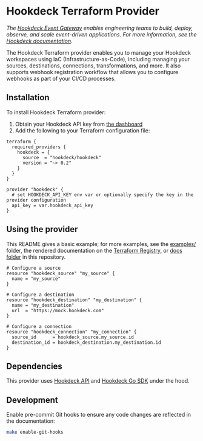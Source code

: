 # Hookdeck Terraform Provider

_The [Hookdeck Event Gateway](https://hookdeck.com) enables engineering teams to build, deploy, observe, and scale event-driven applications. For more information, see the [Hookdeck documentation](https://hookdeck.com/docs)._

The Hookdeck Terraform provider enables you to manage your Hookdeck workspaces using IaC (Infrastructure-as-Code), including managing your sources, destinations, connections, transformations, and more. It also supports webhook registration workflow that allows you to configure webhooks as part of your CI/CD processes.

## Installation

To install Hookdeck Terraform provider:

1. Obtain your Hookdeck API key from [the dashboard](https://dashboard.hookdeck.com/workspace/secrets)
2. Add the following to your Terraform configuration file:

```hcl
terraform {
  required_providers {
    hookdeck = {
      source  = "hookdeck/hookdeck"
      version = "~> 0.2"
    }
  }
}

provider "hookdeck" {
  # set HOOKDECK_API_KEY env var or optionally specify the key in the provider configuration
  api_key = var.hookdeck_api_key
}
```

## Using the provider

This README gives a basic example; for more examples, see the [examples/](examples/) folder, the rendered documentation on the [Terraform Registry](https://registry.terraform.io/providers/hookdeck/hookdeck/latest/docs), or [docs folder](docs/) in this repository.

```hcl
# Configure a source
resource "hookdeck_source" "my_source" {
  name = "my_source"
}

# Configure a destination
resource "hookdeck_destination" "my_destination" {
  name = "my_destination"
  url  = "https://mock.hookdeck.com"
}

# Configure a connection
resource "hookdeck_connection" "my_connection" {
  source_id      = hookdeck_source.my_source.id
  destination_id = hookdeck_destination.my_destination.id
}
```

## Dependencies

This provider uses [Hookdeck API](https://hookdeck.com/api-ref) and [Hookdeck Go SDK](https://github.com/hookdeck/hookdeck-go-sdk) under the hood.

## Development

Enable pre-commit Git hooks to ensure any code changes are reflected in the documentation:

```sh
make enable-git-hooks
```
